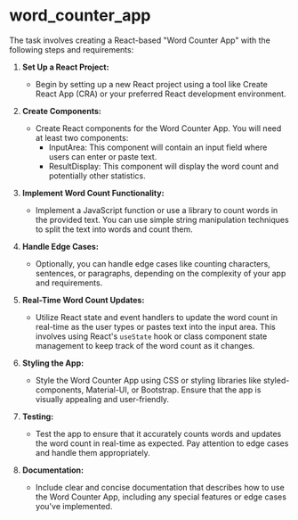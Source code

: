 # word_counter_app

The task involves creating a React-based "Word Counter App" with the following steps and requirements:

1. **Set Up a React Project:**
   - Begin by setting up a new React project using a tool like Create React App (CRA) or your preferred React development environment.

2. **Create Components:**
   - Create React components for the Word Counter App. You will need at least two components:
     - InputArea: This component will contain an input field where users can enter or paste text.
     - ResultDisplay: This component will display the word count and potentially other statistics.

3. **Implement Word Count Functionality:**
   - Implement a JavaScript function or use a library to count words in the provided text. You can use simple string manipulation techniques to split the text into words and count them.

4. **Handle Edge Cases:**
   - Optionally, you can handle edge cases like counting characters, sentences, or paragraphs, depending on the complexity of your app and requirements.

5. **Real-Time Word Count Updates:**
   - Utilize React state and event handlers to update the word count in real-time as the user types or pastes text into the input area. This involves using React's `useState` hook or class component state management to keep track of the word count as it changes.

6. **Styling the App:**
   - Style the Word Counter App using CSS or styling libraries like styled-components, Material-UI, or Bootstrap. Ensure that the app is visually appealing and user-friendly.

7. **Testing:**
   - Test the app to ensure that it accurately counts words and updates the word count in real-time as expected. Pay attention to edge cases and handle them appropriately.

8. **Documentation:**
   - Include clear and concise documentation that describes how to use the Word Counter App, including any special features or edge cases you've implemented.



